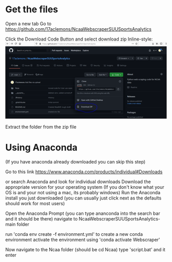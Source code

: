 # Get the files
Open a new tab
Go to https://github.com/17aclemons/NcaaWebscraperSUUSportsAnalytics

Click the Download Code Button and select download zip
Inline-style:
![Image](https://github.com/17aclemons/NcaaWebscraperSUUSportsAnalytics/blob/main/images/download.PNG)

Extract the folder from the zip file

# Using Anaconda
(If you have anaconda already downloaded you can skip this step)

Go to this link https://www.anaconda.com/products/individual#Downloads

or search Anaconda and look for individual downloads
Download the appropriate version for your operating system (If you don't know what your OS is and your not using a mac, its probably windows)
Run the Anaconda install you just downloaded (you can usually just click next as the defaults should work for most users)

Open the Anaconda Prompt (you can type ananconda into the search bar and it should be there)
navigate to NcaaWebscraperSUUSportsAnalytics-main folder

run 'conda env create -f environment.yml' to create a new conda environment
activate the environment using 'conda activate Webscraper'

Now navigate to the Ncaa folder (should be cd Ncaa)
type 'script.bat' and it enter
